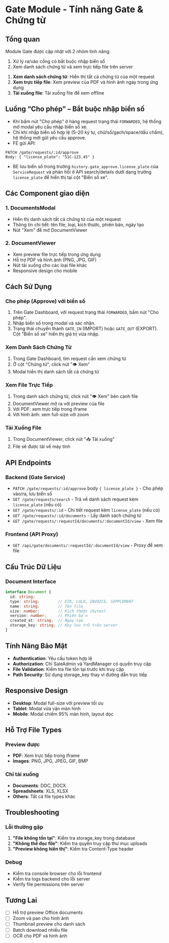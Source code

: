 # Gate Module - Tính năng Gate & Chứng từ

## Tổng quan

Module Gate được cập nhật với 2 nhóm tính năng:

1) Xử lý ra/vào cổng có bắt buộc nhập biển số
2) Xem danh sách chứng từ và xem trực tiếp file trên server

1. **Xem danh sách chứng từ**: Hiển thị tất cả chứng từ của một request
2. **Xem trực tiếp file**: Xem preview của PDF và hình ảnh ngay trong ứng dụng
3. **Tải xuống file**: Tải xuống file để xem offline

## Luồng “Cho phép” – Bắt buộc nhập biển số

- Khi bấm nút "Cho phép" ở hàng request trạng thái `FORWARDED`, hệ thống mở modal yêu cầu nhập biển số xe.
- Chỉ khi nhập biển số hợp lệ (5–20 ký tự, chữ/số/gạch/space/dấu chấm), hệ thống mới gửi yêu cầu approve.
- FE gửi API:

```http
PATCH /gate/requests/:id/approve
Body: { "license_plate": "51C-123.45" }
```

- BE lưu biển số trong trường `history.gate_approve.license_plate` của `ServiceRequest` và phản hồi ở API search/details dưới dạng trường `license_plate` để hiển thị tại cột "Biển số xe".

## Các Component giao diện

### 1. DocumentsModal
- Hiển thị danh sách tất cả chứng từ của một request
- Thông tin chi tiết: tên file, loại, kích thước, phiên bản, ngày tạo
- Nút "Xem" để mở DocumentViewer

### 2. DocumentViewer
- Xem preview file trực tiếp trong ứng dụng
- Hỗ trợ PDF và hình ảnh (PNG, JPG, GIF)
- Nút tải xuống cho các loại file khác
- Responsive design cho mobile

## Cách Sử Dụng

### Cho phép (Approve) với biển số
1. Trên Gate Dashboard, với request trạng thái `FORWARDED`, bấm nút "Cho phép".
2. Nhập biển số trong modal và xác nhận.
3. Trạng thái chuyển thành `GATE_IN` (IMPORT) hoặc `GATE_OUT` (EXPORT). Cột "Biển số xe" hiển thị giá trị vừa nhập.

### Xem Danh Sách Chứng Từ
1. Trong Gate Dashboard, tìm request cần xem chứng từ
2. Ở cột "Chứng từ", click nút "👁️ Xem"
3. Modal hiển thị danh sách tất cả chứng từ

### Xem File Trực Tiếp
1. Trong danh sách chứng từ, click nút "👁️ Xem" bên cạnh file
2. DocumentViewer mở ra với preview của file
3. Với PDF: xem trực tiếp trong iframe
4. Với hình ảnh: xem full-size với zoom

### Tải Xuống File
1. Trong DocumentViewer, click nút "📥 Tải xuống"
2. File sẽ được tải về máy tính

## API Endpoints

### Backend (Gate Service)
- `PATCH /gate/requests/:id/approve` body `{ license_plate }` - Cho phép vào/ra, lưu biển số
- `GET /gate/requests/search` - Trả về danh sách request kèm `license_plate` (nếu có)
- `GET /gate/requests/:id` - Chi tiết request kèm `license_plate` (nếu có)
- `GET /gate/requests/:id/documents` - Lấy danh sách chứng từ
- `GET /gate/requests/:requestId/documents/:documentId/view` - Xem file

### Frontend (API Proxy)
- `GET /api/gate/documents/:requestId/:documentId/view` - Proxy để xem file

## Cấu Trúc Dữ Liệu

### Document Interface
```typescript
interface Document {
  id: string;
  type: string;        // EIR, LOLO, INVOICE, SUPPLEMENT
  name: string;        // Tên file
  size: number;        // Kích thước (bytes)
  version: number;     // Phiên bản
  created_at: string;  // Ngày tạo
  storage_key: string; // Key lưu trữ trên server
}
```

## Tính Năng Bảo Mật

- **Authentication**: Yêu cầu token hợp lệ
- **Authorization**: Chỉ SaleAdmin và YardManager có quyền truy cập
- **File Validation**: Kiểm tra file tồn tại trước khi truy cập
- **Path Security**: Sử dụng storage_key thay vì đường dẫn trực tiếp

## Responsive Design

- **Desktop**: Modal full-size với preview tối ưu
- **Tablet**: Modal vừa vặn màn hình
- **Mobile**: Modal chiếm 95% màn hình, layout dọc

## Hỗ Trợ File Types

### Preview được
- **PDF**: Xem trực tiếp trong iframe
- **Images**: PNG, JPG, JPEG, GIF, BMP

### Chỉ tải xuống
- **Documents**: DOC, DOCX
- **Spreadsheets**: XLS, XLSX
- **Others**: Tất cả file types khác

## Troubleshooting

### Lỗi thường gặp
1. **"File không tồn tại"**: Kiểm tra storage_key trong database
2. **"Không thể đọc file"**: Kiểm tra quyền truy cập thư mục uploads
3. **"Preview không hiển thị"**: Kiểm tra Content-Type header

### Debug
- Kiểm tra console browser cho lỗi frontend
- Kiểm tra logs backend cho lỗi server
- Verify file permissions trên server

## Tương Lai

- [ ] Hỗ trợ preview Office documents
- [ ] Zoom và pan cho hình ảnh
- [ ] Thumbnail preview cho danh sách
- [ ] Batch download nhiều file
- [ ] OCR cho PDF và hình ảnh
